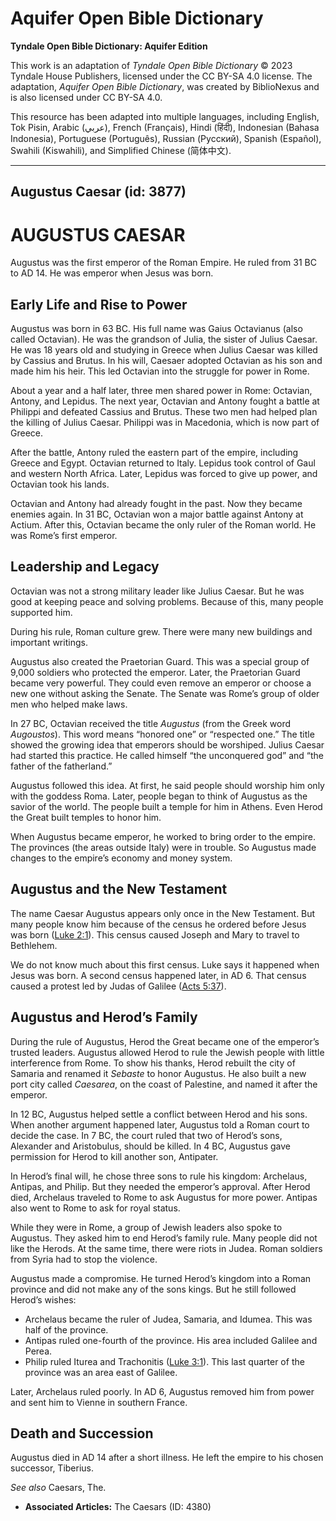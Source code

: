 # Aquifer Open Bible Dictionary

**Tyndale Open Bible Dictionary: Aquifer Edition**

This work is an adaptation of *Tyndale Open Bible Dictionary* © 2023 Tyndale House Publishers, licensed under the CC BY\-SA 4\.0 license. The adaptation, *Aquifer Open Bible Dictionary*, was created by BiblioNexus and is also licensed under CC BY\-SA 4\.0\.

This resource has been adapted into multiple languages, including English, Tok Pisin, Arabic (عربي), French (Français), Hindi (हिंदी), Indonesian (Bahasa Indonesia), Portuguese (Português), Russian (Русский), Spanish (Español), Swahili (Kiswahili), and Simplified Chinese (简体中文).



--------------------------------

## Augustus Caesar (id: 3877)

AUGUSTUS CAESAR
===============

Augustus was the first emperor of the Roman Empire. He ruled from 31 BC to AD 14\. He was emperor when Jesus was born.

Early Life and Rise to Power
----------------------------

Augustus was born in 63 BC. His full name was Gaius Octavianus (also called Octavian). He was the grandson of Julia, the sister of Julius Caesar. He was 18 years old and studying in Greece when Julius Caesar was killed by Cassius and Brutus. In his will, Caesaer adopted Octavian as his son and made him his heir. This led Octavian into the struggle for power in Rome.

About a year and a half later, three men shared power in Rome: Octavian, Antony, and Lepidus. The next year, Octavian and Antony fought a battle at Philippi and defeated Cassius and Brutus. These two men had helped plan the killing of Julius Caesar. Philippi was in Macedonia, which is now part of Greece.

After the battle, Antony ruled the eastern part of the empire, including Greece and Egypt. Octavian returned to Italy. Lepidus took control of Gaul and western North Africa. Later, Lepidus was forced to give up power, and Octavian took his lands.

Octavian and Antony had already fought in the past. Now they became enemies again. In 31 BC, Octavian won a major battle against Antony at Actium. After this, Octavian became the only ruler of the Roman world. He was Rome’s first emperor.

Leadership and Legacy
---------------------

Octavian was not a strong military leader like Julius Caesar. But he was good at keeping peace and solving problems. Because of this, many people supported him.

During his rule, Roman culture grew. There were many new buildings and important writings.

Augustus also created the Praetorian Guard. This was a special group of 9,000 soldiers who protected the emperor. Later, the Praetorian Guard became very powerful. They could even remove an emperor or choose a new one without asking the Senate. The Senate was Rome’s group of older men who helped make laws.

In 27 BC, Octavian received the title *Augustus* (from the Greek word *Augoustos*). This word means “honored one” or “respected one.” The title showed the growing idea that emperors should be worshiped. Julius Caesar had started this practice. He called himself “the unconquered god” and “the father of the fatherland.”

Augustus followed this idea. At first, he said people should worship him only with the goddess Roma. Later, people began to think of Augustus as the savior of the world. The people built a temple for him in Athens. Even Herod the Great built temples to honor him.

When Augustus became emperor, he worked to bring order to the empire. The provinces (the areas outside Italy) were in trouble. So Augustus made changes to the empire’s economy and money system.

Augustus and the New Testament
------------------------------

The name Caesar Augustus appears only once in the New Testament. But many people know him because of the census he ordered before Jesus was born ([Luke 2:1](https://ref.ly/Luke2:1)). This census caused Joseph and Mary to travel to Bethlehem.

We do not know much about this first census. Luke says it happened when Jesus was born. A second census happened later, in AD 6\. That census caused a protest led by Judas of Galilee ([Acts 5:37](https://ref.ly/Acts5:37)).

Augustus and Herod’s Family
---------------------------

During the rule of Augustus, Herod the Great became one of the emperor’s trusted leaders. Augustus allowed Herod to rule the Jewish people with little interference from Rome. To show his thanks, Herod rebuilt the city of Samaria and renamed it *Sebaste* to honor Augustus. He also built a new port city called *Caesarea*, on the coast of Palestine, and named it after the emperor.

In 12 BC, Augustus helped settle a conflict between Herod and his sons. When another argument happened later, Augustus told a Roman court to decide the case. In 7 BC, the court ruled that two of Herod’s sons, Alexander and Aristobulus, should be killed. In 4 BC, Augustus gave permission for Herod to kill another son, Antipater.

In Herod’s final will, he chose three sons to rule his kingdom: Archelaus, Antipas, and Philip. But they needed the emperor’s approval. After Herod died, Archelaus traveled to Rome to ask Augustus for more power. Antipas also went to Rome to ask for royal status.

While they were in Rome, a group of Jewish leaders also spoke to Augustus. They asked him to end Herod’s family rule. Many people did not like the Herods. At the same time, there were riots in Judea. Roman soldiers from Syria had to stop the violence.

Augustus made a compromise. He turned Herod’s kingdom into a Roman province and did not make any of the sons kings. But he still followed Herod’s wishes:

* Archelaus became the ruler of Judea, Samaria, and Idumea. This was half of the province.
* Antipas ruled one\-fourth of the province. His area included Galilee and Perea.
* Philip ruled Iturea and Trachonitis ([Luke 3:1](https://ref.ly/Luke3:1)). This last quarter of the province was an area east of Galilee.

Later, Archelaus ruled poorly. In AD 6, Augustus removed him from power and sent him to Vienne in southern France.

Death and Succession
--------------------

Augustus died in AD 14 after a short illness. He left the empire to his chosen successor, Tiberius.

*See also* Caesars, The.

* **Associated Articles:** The Caesars (ID: 4380)

